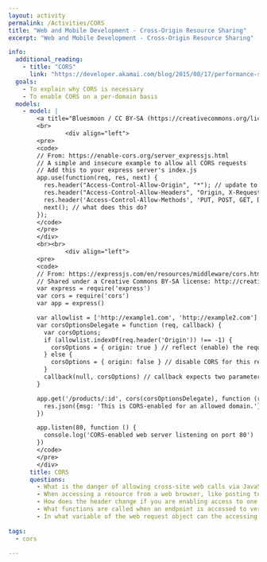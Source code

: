 ```yaml
---
layout: activity
permalink: /Activities/CORS
title: "Web and Mobile Development - Cross-Origin Resource Sharing"
excerpt: "Web and Mobile Development - Cross-Origin Resource Sharing"

info:
  additional_reading:
    - title: "CORS"
      link: "https://developer.akamai.com/blog/2015/08/17/performance-single-page-apps"
  goals: 
    - To explain why CORS is necessary
    - To enable CORS on a per-domain basis
  models:
    - model: |
        <a title="Bluesmoon / CC BY-SA (https://creativecommons.org/licenses/by-sa/4.0)" href="https://commons.wikimedia.org/wiki/File:Flowchart_showing_Simple_and_Preflight_XHR.svg"><img width="512" alt="Flowchart showing Simple and Preflight XHR" src="https://upload.wikimedia.org/wikipedia/commons/thumb/c/ca/Flowchart_showing_Simple_and_Preflight_XHR.svg/512px-Flowchart_showing_Simple_and_Preflight_XHR.svg.png"></a>
        <br>
                <div align="left">
        <pre>
        <code>
        // From: https://enable-cors.org/server_expressjs.html
        // A simple and insecure example to allow all CORS requests
        // Add this to your express server's index.js
        app.use(function(req, res, next) {
          res.header("Access-Control-Allow-Origin", "*"); // update to match the domain you will make the request from
          res.header("Access-Control-Allow-Headers", "Origin, X-Requested-With, Content-Type, Accept");
          res.header('Access-Control-Allow-Methods', 'PUT, POST, GET, DELETE, OPTIONS');
          next(); // what does this do?
        });
        </code>
        </pre>
        </div>        
        <br><br>
                <div align="left">
        <pre>
        <code>
        // From: https://expressjs.com/en/resources/middleware/cors.html
        // Shared under a Creative Commons BY-SA license: http://creativecommons.org/licenses/by-sa/3.0/us/
        var express = require('express')
        var cors = require('cors')
        var app = express()

        var allowlist = ['http://example1.com', 'http://example2.com']
        var corsOptionsDelegate = function (req, callback) {
          var corsOptions;
          if (allowlist.indexOf(req.header('Origin')) !== -1) {
            corsOptions = { origin: true } // reflect (enable) the requested origin in the CORS response, sending a Access-Control-Allow-Origin header
          } else {
            corsOptions = { origin: false } // disable CORS for this request
          }
          callback(null, corsOptions) // callback expects two parameters: error and options
        }

        app.get('/products/:id', cors(corsOptionsDelegate), function (req, res, next) {
          res.json({msg: 'This is CORS-enabled for an allowed domain.'})
        })

        app.listen(80, function () {
          console.log('CORS-enabled web server listening on port 80')
        })
        </code>
        </pre>
        </div>
      title: CORS
      questions:
        - What is the danger of allowing cross-site web calls via JavaScript from a webpage?
        - When accessing a resource from a web browser, like posting to a form on another server, you may receive a Cross-Domain error from your browser.  What header is passed with the HTTP request to specify the originating host, and what header is sent to allow CORS in the response?
        - How does the header change if you are enabling access to one or more specific hosts, rather than any?
        - What functions are called when an endpoint is accessed to verify CORS for a particular host?
        - In what variable of the web request object can the accessing hostname be found?        
        
tags:
  - cors
  
---
```


